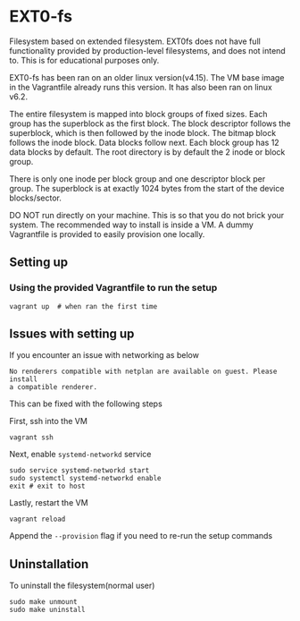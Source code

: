 # EXT0-fs
Filesystem based on extended filesystem. EXT0fs does not have full functionality provided by production-level filesystems, and does not intend to. This is for educational purposes only. 

EXT0-fs has been ran on an older linux version(v4.15). The VM base image in the Vagrantfile already runs this version. It has also been ran on linux v6.2.

The entire filesystem is mapped into block groups of fixed sizes. Each group has the superblock as the first block. The block descriptor follows the superblock, which is then followed by the inode block. The bitmap block follows the inode block. Data blocks follow next. Each block group has 12 data blocks by default. The root directory is by default the 2 inode or block group.

There is only one inode per block group and one descriptor block per group. The superblock is at exactly 1024 bytes from the start of the device blocks/sector.

DO NOT run directly on your machine. This is so that you do not brick your system. The recommended way to install is inside a VM. A dummy Vagrantfile is provided to easily provision one locally.

## Setting up
### Using the provided Vagrantfile to run the setup
```
vagrant up  # when ran the first time
```

## Issues with setting up
If you encounter an issue with networking as below
```
No renderers compatible with netplan are available on guest. Please install
a compatible renderer.
```

This can be fixed with the following steps

First, ssh into the VM
```
vagrant ssh
```
Next, enable `systemd-networkd` service
```
sudo service systemd-networkd start
sudo systemctl systemd-networkd enable
exit # exit to host
```

Lastly, restart the VM
```
vagrant reload
```

Append the `--provision` flag if you need to re-run the setup commands

## Uninstallation
To uninstall the filesystem(normal user)
```
sudo make unmount
sudo make uninstall
```

